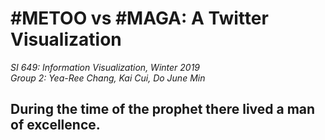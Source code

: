 # #METOO vs #MAGA: A Twitter Visualization

*SI 649: Information Visualization, Winter 2019*  
*Group 2: Yea-Ree Chang, Kai Cui, Do June Min*

## During the time of the prophet there lived a man of excellence.